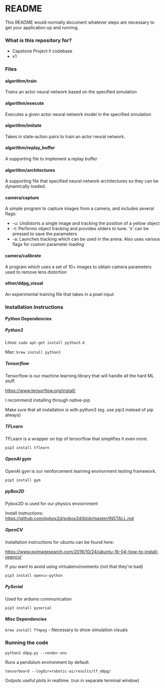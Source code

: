 # README #

This README would normally document whatever steps are necessary to get your application up and running.

### What is this repository for? ###

* Capstone Project II codebase
* v1

### Files ###

#### algorithm/train ####

Trains an actor neural network based on the specified simulation

#### algorithm/execute ####

Executes a given actor neural network model in the specified simulation

#### algorithm/imitate ####

Takes in state-action pairs to train an actor neural network.

#### algorithm/replay_buffer ####

A supporting file to implement a replay buffer

#### algorithm/architectures ####

A supporting file that specified neural network architectures so they can be dynamically loaded.

#### camera/capture ####

A simple program to capture images from a camera, and includes several flags:

- -u: Undistorts a single image and tracking the position of a yellow object
- -t: Performs object tracking and provides sliders to tune. 's' can be pressed to save the parameters
- -a: Launches tracking which can be used in the arena. Also uses various flags for custom parameter loading

#### camera/calibrate ####

A program which uses a set of 10+ images to obtain camera parameters used to remove lens distortion

#### other/ddpg_visual ####

An experimental training file that takes in a pixel input

### Installation Instructions ###

#### Python Dependencies ####

##### Python3 #####
Linux: `sudo apt-get install python3.6`

Mac: `brew install python3`

##### Tensorflow #####

Tensorflow is our machine learning library that will handle all the hard ML stuff.

https://www.tensorflow.org/install/

I recommend installing through native-pip

Make sure that all installation is with python3 (eg. use pip3 instead of pip always)

##### TFLearn #####

TFLearn is a wrapper on top of tensorflow that simplifies it even more.

`pip3 install tflearn`

##### OpenAI gym #####

OpenAI gym is our reinforcement learning environment testing framework.

`pip3 install gym`

##### pyBox2D #####

Pybox2D is used for our physics enviornment

Install instructions: https://github.com/pybox2d/pybox2d/blob/master/INSTALL.md

##### OpenCV #####

Installation instructions for ubuntu can be found here:

https://www.pyimagesearch.com/2016/10/24/ubuntu-16-04-how-to-install-opencv/

If you want to avoid using virtualenvironments (not that they're bad)

`pip3 install opencv-python`

##### PySerial #####

Used for arduino communication

`pip3 install pyserial`

#### Misc Dependencies ####
`brew install ffmpeg` - Necessary to show simulation visuals

### Running the code ###

`python3 ddpg.py --render-env`

Runs a pendulum environment by default.

`tensorboard --logdir=robotic-ai/results/tf_ddpg/`

Outputs useful plots in realtime. (run in separate terminal window)